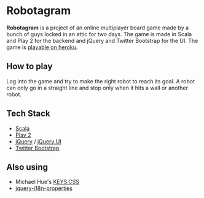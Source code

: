 # Robotagram 

**Robotagram** is a project of an online multiplayer board game made by a bunch of guys locked in an attic for two days.
The game is made in Scala and Play 2 for the backend and jQuery and Twitter Bootstrap for the UI. The game is [playable on heroku](http://robotagram.herokuapp.com/).

## How to play
Log into the game and try to make the right robot to reach its goal. A robot can only go in a straight line and stop only when it hits a wall or another robot.


## Tech Stack

* [Scala](http://www.scala-lang.org/)
* [Play 2](http://www.playframework.org/)
* [jQuery](http://jquery.com/) / [jQuery UI](http://jqueryui.com/)
* [Twitter Bootstrap](http://twitter.github.com/bootstrap/)
 
## Also using

* Michael Hue's [KEYS.CSS](http://michaelhue.com/keyscss/)
* [jquery-i18n-properties](http://code.google.com/p/jquery-i18n-properties/)